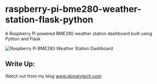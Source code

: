 # raspberry-pi-bme280-weather-station-flask-python
A Raspberry Pi powered BME280 weather station dashboard built using Python and Flask  
  
![Raspberry Pi BME280 Weather Station Dashboard](https://user-images.githubusercontent.com/69466026/209678508-104a28c7-f5fe-4a5c-b676-9cf2ad1d5186.PNG)  

## Write Up:  
Watch out from my blog www.donskytech.com
